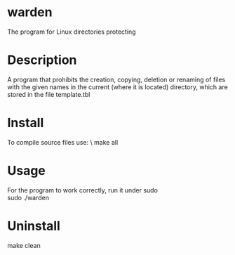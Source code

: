 # warden
The program for Linux directories protecting

# Description
A program that prohibits the creation, copying, deletion or renaming of files with the given names in the current (where it is located) directory, which are stored in the file template.tbl

# Install
To compile source files use: \ 
make all

# Usage
For the program to work correctly, run it under sudo \
sudo ./warden

# Uninstall
make clean
